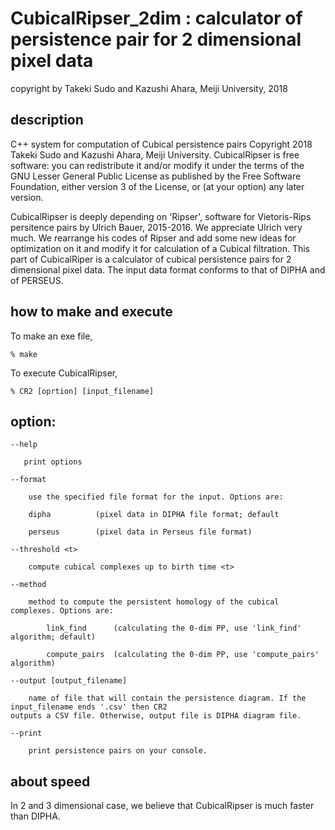 # CubicalRipser_2dim : calculator of persistence pair for 2 dimensional pixel data

copyright by Takeki Sudo and Kazushi Ahara, Meiji University, 2018

## description

C++ system for computation of Cubical persistence pairs
Copyright 2018 Takeki Sudo and Kazushi Ahara, Meiji University.
CubicalRipser is free software: you can redistribute it and/or modify it under
the terms of the GNU Lesser General Public License as published by the
Free Software Foundation, either version 3 of the License, or (at your option)
any later version.

CubicalRipser is deeply depending on 'Ripser', software for Vietoris-Rips 
persitence pairs by Ulrich Bauer, 2015-2016.  We appreciate Ulrich very much.
We rearrange his codes of Ripser and add some new ideas for optimization on it 
and modify it for calculation of a Cubical filtration.
This part of CubicalRiper is a calculator of cubical persistence pairs for 
2 dimensional pixel data. The input data format conforms to that of DIPHA and of PERSEUS.

## how to make and execute

To make an exe file, 

    % make

To execute CubicalRipser, 

    % CR2 [oprtion] [input_filename]

## option:

    --help   

       print options

    --format     

        use the specified file format for the input. Options are:
	  
        dipha          (pixel data in DIPHA file format; default
       
        perseus        (pixel data in Perseus file format)

    --threshold <t>  
  
        compute cubical complexes up to birth time <t>
    
    --method 

        method to compute the persistent homology of the cubical complexes. Options are:

            link_find      (calculating the 0-dim PP, use 'link_find' algorithm; default)

            compute_pairs  (calculating the 0-dim PP, use 'compute_pairs' algorithm)

    --output [output_filename] 

        name of file that will contain the persistence diagram. If the input_filename ends '.csv' then CR2 
	outputs a CSV file. Otherwise, output file is DIPHA diagram file.

    --print

        print persistence pairs on your console.

## about speed

In 2 and 3 dimensional case, we believe that CubicalRipser is much faster than DIPHA.
